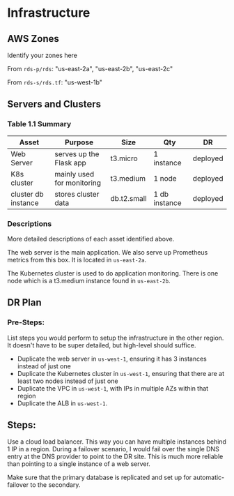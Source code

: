 # Infrastructure

## AWS Zones
Identify your zones here

From `rds-p/rds`:
"us-east-2a", "us-east-2b", "us-east-2c"

From `rds-s/rds.tf`:
"us-west-1b"

## Servers and Clusters

### Table 1.1 Summary
| Asset      | Purpose           | Size                                                                   | Qty                                                             | DR                                                                                                           |
|------------|-------------------|------------------------------------------------------------------------|-----------------------------------------------------------------|--------------------------------------------------------------------------------------------------------------|
| Web Server | serves up the Flask app | t3.micro | 1 instance | deployed |
| K8s cluster | mainly used for monitoring | t3.medium | 1 node | deployed |
| cluster db instance | stores cluster data | db.t2.small	 | 1 db instance | deployed |




### Descriptions
More detailed descriptions of each asset identified above.

The web server is the main application. We also serve up Prometheus metrics from this box. It is located in `us-east-2a`.

The Kubernetes cluster is used to do application monitoring. There is one node which is a t3.medium instance found in `us-east-2b`.

## DR Plan
### Pre-Steps:
List steps you would perform to setup the infrastructure in the other region. It doesn't have to be super detailed, but high-level should suffice.

* Duplicate the web server in `us-west-1`, ensuring it has 3 instances instead of just one
* Duplicate the Kubernetes cluster in `us-west-1`, ensuring that there are at least two nodes instead of just one
* Duplicate the VPC in `us-west-1`, with IPs in multiple AZs within that region
* Duplicate the ALB in `us-west-1`.

## Steps:
Use a cloud load balancer. This way you can have multiple instances behind 1 IP in a region. During a failover scenario, I would fail over the single DNS entry at the DNS provider to point to the DR site. This is much more reliable than pointing to a single instance of a web server.

Make sure that the primary database is replicated and set up for automatic-failover to the secondary.